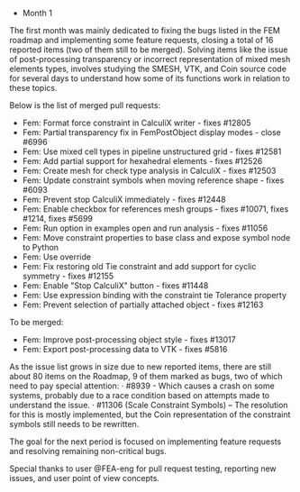 * Month 1

The first month was mainly dedicated to fixing the bugs listed in the FEM roadmap and implementing some feature requests, closing a total of 16 reported items (two of them still to be merged).
Solving items like the issue of post-processing transparency or incorrect representation of mixed mesh elements types, involves studying the SMESH, VTK, and Coin source code for several days to understand how some of its functions work in relation to these topics.

Below is the list of merged pull requests:

* Fem: Format force constraint in CalculiX writer - fixes #12805
* Fem: Partial transparency fix in FemPostObject display modes - close #6996
* Fem: Use mixed cell types in pipeline unstructured grid - fixes #12581
* Fem: Add partial support for hexahedral elements - fixes #12526
* Fem: Create mesh for check type analysis in CalculiX - fixes #12503
* Fem: Update constraint symbols when moving reference shape - fixes #6093
* Fem: Prevent stop CalculiX immediately - fixes #12448
* Fem: Enable checkbox for references mesh groups - fixes #10071, fixes #1214, fixes #5699
* Fem: Run option in examples open and run analysis - fixes #11056
* Fem: Move constraint properties to base class and expose symbol node to Python
* Fem: Use override
* Fem: Fix restoring old Tie constraint and add support for cyclic symmetry - fixes #12155
* Fem: Enable "Stop CalculiX" button - fixes #11448
* Fem: Use expression binding with the constraint tie Tolerance property
* Fem: Prevent selection of partially attached object - fixes #12163

To be merged:

* Fem: Improve post-processing object style - fixes #13017
* Fem: Export post-processing data to VTK - fixes #5816


As the issue list grows in size due to new reported items, there are still about 80 items on the Roadmap, 9 of them marked as bugs, two of which need to pay special attention:
· #8939 - Which causes a crash on some systems, probably due to a race condition based on attempts made to understand the issue.
· #11306 (Scale Constraint Symbols) – The resolution for this is mostly implemented, but the Coin representation of the constraint symbols still needs to be rewritten.


The goal for the next period is focused on implementing feature requests and resolving remaining non-critical bugs.


Special thanks to user @FEA-eng for pull request testing, reporting new issues, and user point of view concepts.
